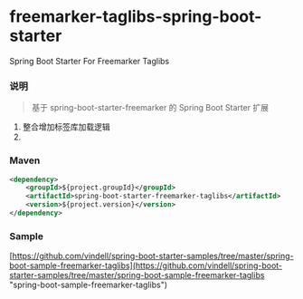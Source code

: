 # freemarker-taglibs-spring-boot-starter
Spring Boot Starter For Freemarker Taglibs

### 说明


 > 基于 spring-boot-starter-freemarker 的 Spring Boot Starter 扩展 

1. 整合增加标签库加载逻辑
2. 

### Maven

``` xml
<dependency>
	<groupId>${project.groupId}</groupId>
	<artifactId>spring-boot-starter-freemarker-taglibs</artifactId>
	<version>${project.version}</version>
</dependency>
```

### Sample

[https://github.com/vindell/spring-boot-starter-samples/tree/master/spring-boot-sample-freemarker-taglibs](https://github.com/vindell/spring-boot-starter-samples/tree/master/spring-boot-sample-freemarker-taglibs "spring-boot-sample-freemarker-taglibs")

